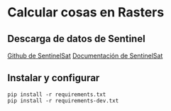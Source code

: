 # Calcular cosas en Rasters

## Descarga de datos de Sentinel
[Github de SentinelSat](https://github.com/sentinelsat/sentinelsat)
[Documentación de SentinelSat](https://sentinelsat.readthedocs.io/en/latest/api_overview.html#quickstart)

## Instalar y configurar


```shell
pip install -r requirements.txt
pip install -r requirements-dev.txt
```



